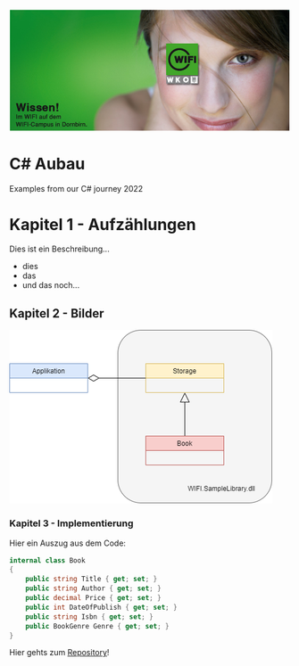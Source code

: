 ![WIFI Logo](docs/wifi_campus.png)
# C# Aubau
Examples from our C# journey 2022

# Kapitel 1 - Aufzählungen
Dies ist ein Beschreibung...

- dies
- das
- und das noch...


## Kapitel 2 - Bilder

![Sample Bild](images/sample.drawio.png)

### Kapitel 3 - Implementierung

Hier ein Auszug aus dem Code:

```csharp
internal class Book
{
    public string Title { get; set; }
    public string Author { get; set; }
    public decimal Price { get; set; }
    public int DateOfPublish { get; set; }
    public string Isbn { get; set; }
    public BookGenre Genre { get; set; }
}
```

Hier gehts zum [Repository](https://github.com/atillakati/csharp-aufbau-2022-trainer)!
